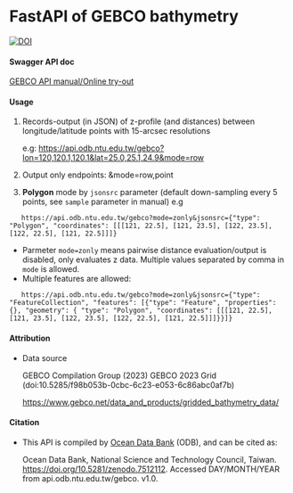 # FastAPI of GEBCO bathymetry

[![DOI](https://zenodo.org/badge/doi/10.5281/zenodo.7502986.svg)](https://doi.org/10.5281/zenodo.7502986)

#### Swagger API doc

<a href="https://api.odb.ntu.edu.tw/hub/swagger?node=odb_gebco_v1" target="_blank">GEBCO API manual/Online try-out</a>

#### Usage

1. Records-output (in JSON) of z-profile (and distances) between longitude/latitude points with 15-arcsec resolutions

    e.g: https://api.odb.ntu.edu.tw/gebco?lon=120,120.1,120.1&lat=25.0,25.1,24.9&mode=row
    
2. Output only endpoints: &mode=row,point

3. **Polygon** mode by `jsonsrc` parameter (default down-sampling every 5 points, see `sample` parameter in manual) e.g

```
   https://api.odb.ntu.edu.tw/gebco?mode=zonly&jsonsrc={"type": "Polygon", "coordinates": [[[121, 22.5], [121, 23.5], [122, 23.5], [122, 22.5], [121, 22.5]]]}
```

   * Parmeter `mode=zonly` means pairwise distance evaluation/output is disabled, only evaluates z data. Multiple values separated by comma in `mode` is allowed.
   * Multiple features are allowed:

```
   https://api.odb.ntu.edu.tw/gebco?mode=zonly&jsonsrc={"type": "FeatureCollection", "features": [{"type": "Feature", "properties": {}, "geometry": { "type": "Polygon", "coordinates": [[[121, 22.5], [121, 23.5], [122, 23.5], [122, 22.5], [121, 22.5]]]}}]}
```

#### Attribution

* Data source

    GEBCO Compilation Group (2023) GEBCO 2023 Grid (doi:10.5285/f98b053b-0cbc-6c23-e053-6c86abc0af7b)
    
    https://www.gebco.net/data_and_products/gridded_bathymetry_data/

#### Citation

* This API is compiled by [Ocean Data Bank](https://www.odb.ntu.edu.tw) (ODB), and can be cited as:

    Ocean Data Bank, National Science and Technology Council, Taiwan. https://doi.org/10.5281/zenodo.7512112. Accessed DAY/MONTH/YEAR from api.odb.ntu.edu.tw/gebco. v1.0.



    
